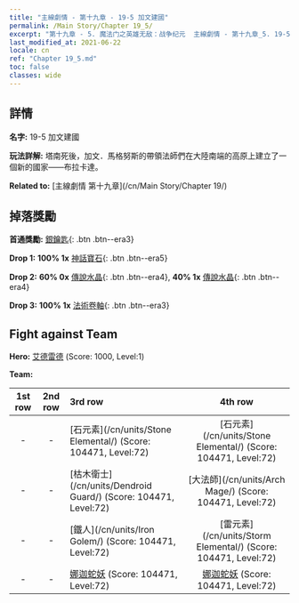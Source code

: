 ```yaml
---
title: "主線劇情 - 第十九章 - 19-5 加文建國"
permalink: /Main Story/Chapter 19_5/
excerpt: "第十九章 - 5. 魔法门之英雄无敌：战争纪元  主線劇情 - 第十九章_5. 19-5 加文建國"
last_modified_at: 2021-06-22
locale: cn
ref: "Chapter 19_5.md"
toc: false
classes: wide
---
```


## 詳情

 **名字:** 19-5 加文建國

 **玩法詳解:** 塔南死後，加文．馬格努斯的帶領法師們在大陸南端的高原上建立了一個新的國家——布拉卡達。

 **Related to:** [主線劇情 第十九章](/cn/Main Story/Chapter 19/)

## 掉落獎勵

 **首通獎勵:** [銀鑰匙](/cn/Items/con_693/){: .btn .btn--era3}

 **Drop 1:** **100% 1x** [神話寶石](/cn/Items/mat_65/){: .btn .btn--era5}

 **Drop 2:** **60% 0x** [傳說水晶](/cn/Items/mat_59/){: .btn .btn--era4}, **40% 1x** [傳說水晶](/cn/Items/mat_59/){: .btn .btn--era4}

 **Drop 3:** **100% 1x** [法術卷軸](/cn/Items/con_694/){: .btn .btn--era3}


## Fight against Team
 **Hero:** [艾德雷德](/cn/heroes/Adelaide/) (Score: 1000, Level:1)

 **Team:**


  | 1st row | 2nd row | 3rd row | 4th row |
  |:----:|:----:|:----|:----:|
  | - | - | [石元素](/cn/units/Stone Elemental/) (Score: 104471, Level:72)  | [石元素](/cn/units/Stone Elemental/) (Score: 104471, Level:72)  |
  | - | - | [枯木衛士](/cn/units/Dendroid Guard/) (Score: 104471, Level:72)  | [大法師](/cn/units/Arch Mage/) (Score: 104471, Level:72)  |
  | - | - | [鐵人](/cn/units/Iron Golem/) (Score: 104471, Level:72)  | [雷元素](/cn/units/Storm Elemental/) (Score: 104471, Level:72)  |
  | - | - | [娜迦蛇妖](/cn/units/Naga/) (Score: 104471, Level:72)  | [娜迦蛇妖](/cn/units/Naga/) (Score: 104471, Level:72)  |


